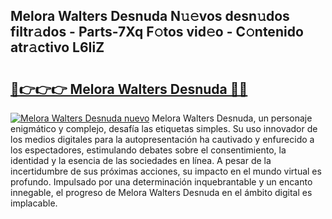 ## Melora Walters Desnuda N𝚞𝚎vos desn𝚞dos filtr𝚊dos - Parts-7Xq F𝚘tos vid𝚎o - C𝚘ntenido atr𝚊ctivo L6IiZ

# <h2><a href="http://mb1cf8.tromn.icu/?c=Melora+Walters+Desnuda">🔗👉👉👉 Melora Walters Desnuda 🔗🔗</a></h2>

[![Melora Walters Desnuda nuevo](https://i.imgur.com/pEAQMta.gif)](http://mb1cf8.tromn.icu/?c=Melora+Walters+Desnuda)
Melora Walters Desnuda, un personaje enigmático y complejo, desafía las etiquetas simples. Su uso innovador de los medios digitales para la autopresentación ha cautivado y enfurecido a los espectadores, estimulando debates sobre el consentimiento, la identidad y la esencia de las sociedades en línea. A pesar de la incertidumbre de sus próximas acciones, su impacto en el mundo virtual es profundo. Impulsado por una determinación inquebrantable y un encanto innegable, el progreso de Melora Walters Desnuda en el ámbito digital es implacable.
